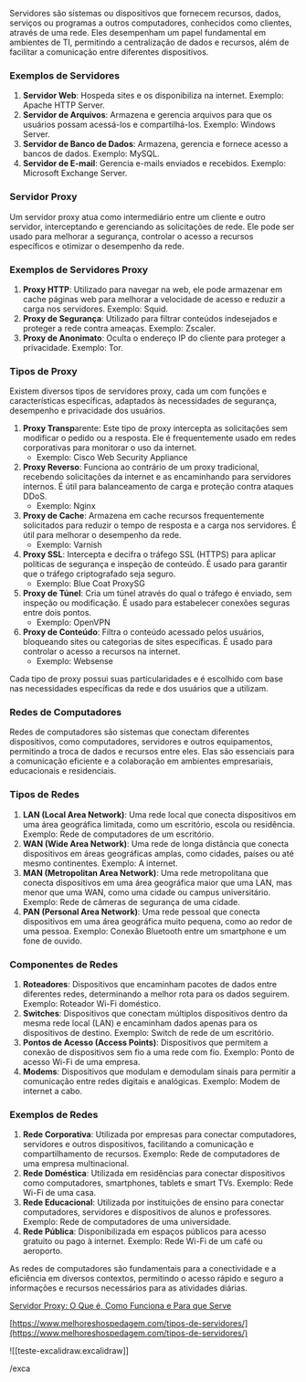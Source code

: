 Servidores são sistemas ou dispositivos que fornecem recursos, dados, serviços ou programas a outros computadores, conhecidos como clientes, através de uma rede. Eles desempenham um papel fundamental em ambientes de TI, permitindo a centralização de dados e recursos, além de facilitar a comunicação entre diferentes dispositivos.

### Exemplos de Servidores

1. **Servidor Web**: Hospeda sites e os disponibiliza na internet. Exemplo: Apache HTTP Server.
2. **Servidor de Arquivos**: Armazena e gerencia arquivos para que os usuários possam acessá-los e compartilhá-los. Exemplo: Windows Server.
3. **Servidor de Banco de Dados**: Armazena, gerencia e fornece acesso a bancos de dados. Exemplo: MySQL.
4. **Servidor de E-mail**: Gerencia e-mails enviados e recebidos. Exemplo: Microsoft Exchange Server.

### Servidor Proxy

Um servidor proxy atua como intermediário entre um cliente e outro servidor, interceptando e gerenciando as solicitações de rede. Ele pode ser usado para melhorar a segurança, controlar o acesso a recursos específicos e otimizar o desempenho da rede.

### Exemplos de Servidores Proxy

1. **Proxy HTTP**: Utilizado para navegar na web, ele pode armazenar em cache páginas web para melhorar a velocidade de acesso e reduzir a carga nos servidores. Exemplo: Squid.
2. **Proxy de Segurança**: Utilizado para filtrar conteúdos indesejados e proteger a rede contra ameaças. Exemplo: Zscaler.
3. **Proxy de Anonimato**: Oculta o endereço IP do cliente para proteger a privacidade. Exemplo: Tor.

### Tipos de Proxy

Existem diversos tipos de servidores proxy, cada um com funções e características específicas, adaptados às necessidades de segurança, desempenho e privacidade dos usuários.

1. **Proxy Transp**arente: Este tipo de proxy intercepta as solicitações sem modificar o pedido ou a resposta. Ele é frequentemente usado em redes corporativas para monitorar o uso da internet.
    - Exemplo: Cisco Web Security Appliance
2. **Proxy Reverso**: Funciona ao contrário de um proxy tradicional, recebendo solicitações da internet e as encaminhando para servidores internos. É útil para balanceamento de carga e proteção contra ataques DDoS.
    - Exemplo: Nginx
3. **Proxy de Cache**: Armazena em cache recursos frequentemente solicitados para reduzir o tempo de resposta e a carga nos servidores. É útil para melhorar o desempenho da rede.
    - Exemplo: Varnish
4. **Proxy SSL**: Intercepta e decifra o tráfego SSL (HTTPS) para aplicar políticas de segurança e inspeção de conteúdo. É usado para garantir que o tráfego criptografado seja seguro.
    - Exemplo: Blue Coat ProxySG
5. **Proxy de Túnel**: Cria um túnel através do qual o tráfego é enviado, sem inspeção ou modificação. É usado para estabelecer conexões seguras entre dois pontos.
    - Exemplo: OpenVPN
6. **Proxy de Conteúdo**: Filtra o conteúdo acessado pelos usuários, bloqueando sites ou categorias de sites específicas. É usado para controlar o acesso a recursos na internet.
    - Exemplo: Websense

Cada tipo de proxy possui suas particularidades e é escolhido com base nas necessidades específicas da rede e dos usuários que a utilizam.

### Redes de Computadores

Redes de computadores são sistemas que conectam diferentes dispositivos, como computadores, servidores e outros equipamentos, permitindo a troca de dados e recursos entre eles. Elas são essenciais para a comunicação eficiente e a colaboração em ambientes empresariais, educacionais e residenciais.

### Tipos de Redes

1. **LAN (Local Area Network)**: Uma rede local que conecta dispositivos em uma área geográfica limitada, como um escritório, escola ou residência. Exemplo: Rede de computadores de um escritório.
2. **WAN (Wide Area Network)**: Uma rede de longa distância que conecta dispositivos em áreas geográficas amplas, como cidades, países ou até mesmo continentes. Exemplo: A internet.
3. **MAN (Metropolitan Area Network)**: Uma rede metropolitana que conecta dispositivos em uma área geográfica maior que uma LAN, mas menor que uma WAN, como uma cidade ou campus universitário. Exemplo: Rede de câmeras de segurança de uma cidade.
4. **PAN (Personal Area Network)**: Uma rede pessoal que conecta dispositivos em uma área geográfica muito pequena, como ao redor de uma pessoa. Exemplo: Conexão Bluetooth entre um smartphone e um fone de ouvido.

### Componentes de Redes

1. **Roteadores**: Dispositivos que encaminham pacotes de dados entre diferentes redes, determinando a melhor rota para os dados seguirem. Exemplo: Roteador Wi-Fi doméstico.
2. **Switches**: Dispositivos que conectam múltiplos dispositivos dentro da mesma rede local (LAN) e encaminham dados apenas para os dispositivos de destino. Exemplo: Switch de rede de um escritório.
3. **Pontos de Acesso (Access Points)**: Dispositivos que permitem a conexão de dispositivos sem fio a uma rede com fio. Exemplo: Ponto de acesso Wi-Fi de uma empresa.
4. **Modems**: Dispositivos que modulam e demodulam sinais para permitir a comunicação entre redes digitais e analógicas. Exemplo: Modem de internet a cabo.

### Exemplos de Redes

1. **Rede Corporativa**: Utilizada por empresas para conectar computadores, servidores e outros dispositivos, facilitando a comunicação e compartilhamento de recursos. Exemplo: Rede de computadores de uma empresa multinacional.
2. **Rede Doméstica**: Utilizada em residências para conectar dispositivos como computadores, smartphones, tablets e smart TVs. Exemplo: Rede Wi-Fi de uma casa.
3. **Rede Educacional**: Utilizada por instituições de ensino para conectar computadores, servidores e dispositivos de alunos e professores. Exemplo: Rede de computadores de uma universidade.
4. **Rede Pública**: Disponibilizada em espaços públicos para acesso gratuito ou pago à internet. Exemplo: Rede Wi-Fi de um café ou aeroporto.

As redes de computadores são fundamentais para a conectividade e a eficiência em diversos contextos, permitindo o acesso rápido e seguro a informações e recursos necessários para as atividades diárias.

[Servidor Proxy: O Que é, Como Funciona e Para que Serve](https://www.hostinger.com.br/tutoriais/servidor-proxy)

[https://www.melhoreshospedagem.com/tipos-de-servidores/](https://www.melhoreshospedagem.com/tipos-de-servidores/)

![[teste-excalidraw.excalidraw]]

/exca